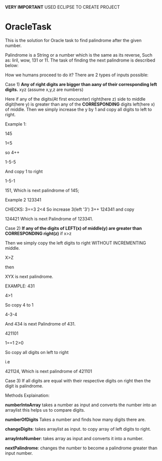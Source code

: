 **VERY IMPORTANT** USED ECLIPSE TO CREATE PROJECT


# OracleTask
This is the solution for Oracle task to find palindrome after the given number.

Palindrome is a String or a number which is the same as its reverse, Such as: liril, wow, 131 or 11. The task of finding the next palindrome is described below:

How we humans proceed to do it?
There are 2 types of inputs possible:

Case 1)
**Any of right digits are bigger than aany of their corresponding left digits.**
xyz (assume x,y,z are numbers)

Here if any of the digits(At first encounter) right(here z) side to middle digit(here y) is greater than any of the **CORRESPONDING** digits left(here x) of middle. Then we simply increase the y by 1 and copy all digits to left to right.

Example 1:

145

1<5

so 4++

1-5-5

And copy 1 to right

1-5-1

151, Which is next palindrome of 145;

Example 2
123341

CHECKS:
    3==3
    2<4
So increase 3(left '3')
3++
124341
and copy

124421 Which is next Palindrome of 123341.

Case 2)
**If any of the digits of LEFT(x) of middle(y) are greater than CORRESPONDING right(z)**
if x>z

Then we simply copy the left digits to right WITHOUT INCREMENTING middle.

X>Z

then

XYX is next palindrome.

EXAMPLE:
431

4>1

So copy 4 to 1 

4-3-4

And 434 is next Palindrome of 431.

421101

  1==1
  2>0
  
So copy all digits on left to right

i.e

421124, Which is next palindrome of 421101

Case 3)
If all digits are equal with their respective digits on right then the digit is palindrome.


Methods Explaination:

**numberIntoArray** takes a number as input and converts the number into an arraylist this helps us to compare digits.

**numberOfDigits** Takes a number and finds how many digits there are.

**changeDigits**: takes arraylist as input. to copy array of left digits to right.

**arrayIntoNumber**: takes array as input and converts it into a number.
  
**nextPalindrome**: changes the number to become a palindrome greater than input number.


